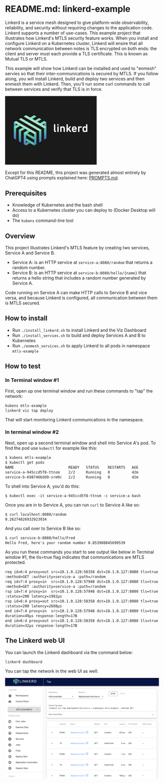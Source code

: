 # README.md: linkerd-example

Linkerd is a service mesh designed to give platform-wide observability, reliability, and security without requiring changes to the application code.
Linkerd supports a number of use-cases.
This example project that illustrates how Linkerd's MTLS security feature works.
When you install and configure Linkerd on a Kubernetes cluster, Linkerd will ensire that all network communication between notes is TLS encrypted on both ends: the client and server must each provide a TLS certificate. 
This is known as Mutual TLS or MTLS.

This example will show how Linkerd can be installed and used to "enmesh" servies so that their inter-communications is secured by MTLS. 
If you follow along, you will install Linkerd, build and deploy two services and then enmesh them with Linkerd. Then, you'll run some curl commands to call between services and verify that TLS is in force.

<img src="Linkerd.jpg" alt="Linkerd logo" width="300" />

Except for this README, this project was generated almost entirely by ChatGPT4 using prompts explained here: [PROMPTS.md](./PROMPTS.md).

## Prerequisites

* Knowledge of Kubernetes and the bash shell
* Access to a Kubernetes cluster you can deploy to (Docker Desktop will do)
* The `kubens` command-line tool

## Overview

This project illustrates Linkerd's MTLS feature by creating two services, Service A and Service B.

* Service A: is an HTTP service at `service-a:8080/random` that returns a random number.
* Service B: is an HTTP service at `service-b:8080/hello/{name}` that returns a hello string that includes a random number generated by Service A.

Code running on Service A can make HTTP calls to Service B and vice versa, and because Linkerd is configured, all communication between them is MTLS secured.

## How to install

* Run `./install_linkerd.sh` to install Linkerd and the Viz Dashboard
* Run `./install_servies.sh` to build and deploy Services A and B to Kubernetes
* Run `./enmesh_services.sh` to apply Linkerd to all pods in namespace `mtls-example`

## How to test

### In Terminal window #1

First, open up one terminal window and run these commands to "tap" the network:

    kubens mtls-example
    linkerd viz tap deploy

That will start monitoring Linkerd communications in the namespace.

### In terminal window #2

Next, open up a second terminal window and shell into Service A's pod. 
To find the pod use `kubectl` for example like this:

    $ kubens mtls-example
    $ kubectl get pods
    NAME                         READY   STATUS    RESTARTS   AGE
    service-a-945ccd5f8-ttnsm    2/2     Running   0          42m
    service-b-6987466dd9-srm9c   2/2     Running   0          42m

To shell into Service A, you'd do this:

    $ kubectl exec -it service-a-945ccd5f8-ttnsm -c service-a bash

Once you are in to Service A, you can run `curl` to Service A like so:

    $ curl localhost:8080/random
    0.26274826932923934

And you call over to Service B like so:

    $ curl service-b:8080/hello/Fred
    Hello Fred, here's your random number 0.853908845699539

As you run these commands you start to see output like below in Terminal window #1, the tls=true flag indicates that communications are MTLS protected. 

    req id=6:4 proxy=out src=10.1.0.128:58358 dst=10.1.0.127:8080 tls=true :method=GET :authority=service-a :path=/random
    req id=7:4 proxy=in  src=10.1.0.128:57948 dst=10.1.0.127:8080 tls=true :method=GET :authority=service-a :path=/random
    rsp id=7:4 proxy=in  src=10.1.0.128:57948 dst=10.1.0.127:8080 tls=true :status=200 latency=1982µs
    rsp id=6:4 proxy=out src=10.1.0.128:58358 dst=10.1.0.127:8080 tls=true :status=200 latency=2688µs
    end id=7:4 proxy=in  src=10.1.0.128:57948 dst=10.1.0.127:8080 tls=true duration=49µs response-length=17B
    end id=6:4 proxy=out src=10.1.0.128:58358 dst=10.1.0.127:8080 tls=true duration=32µs response-length=17B

## The Linkerd web UI 

You can launch the Linkerd dashboard via the command below:

    linkerd dashboard

You can tap the network in the web UI as well:

<img src="linkerd-web.png" width="600" alt="Linkerd screenshot "/>








